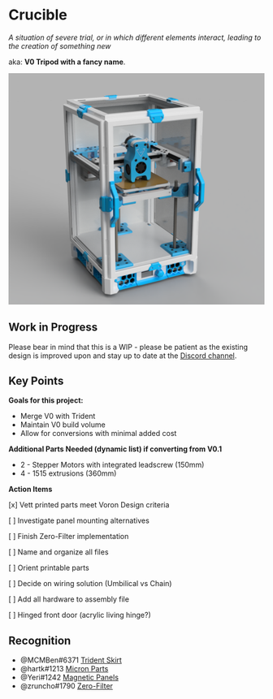 # Crucible

_A situation of severe trial, or in which different elements interact, leading to the creation of something new_  

aka: **V0 Tripod with a fancy name**.

![crucible_view_1](images/view_1.png)

## Work in Progress

Please bear in mind that this is a WIP - please be patient as the existing design is improved upon and stay up to date at the [Discord channel](https://discord.gg/UQzPxNhA92).



## Key Points

**Goals for this project:**

* Merge V0 with Trident
* Maintain V0 build volume
* Allow for conversions with minimal added cost


**Additional Parts Needed (dynamic list) if converting from V0.1**

* 2 - Stepper Motors with integrated leadscrew (150mm)
* 4 - 1515 extrusions (360mm)


**Action Items**

[x] Vett printed parts meet Voron Design criteria

[ ] Investigate panel mounting alternatives

[ ] Finish Zero-Filter implementation

[ ] Name and organize all files

[ ] Orient printable parts

[ ] Decide on wiring solution (Umbilical vs Chain)

[ ] Add all hardware to assembly file

[ ] Hinged front door (acrylic living hinge?)

## Recognition

* @MCMBen#6371  [Trident Skirt](https://github.com/Fleafa/VoronUsers/tree/V0.1-Trident-skirt/printer_mods/MCMBen/Voron0_Trident_Skirt)
* @hartk#1213 [Micron Parts](https://github.com/hartk1213/Micron)
* @Yeri#1242 [Magnetic Panels](https://github.com/VoronDesign/VoronUsers/tree/master/printer_mods/yeri/V0_Magnetic_Panels)
* @zruncho#1790 [Zero-Filter](https://github.com/zruncho3d/zerofilter) 
